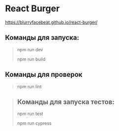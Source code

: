 # React Burger
https://blurryfacebeat.github.io/react-burger/

## Команды для запуска:
> npm run dev
> 
> npm run build

## Команды для проверок
> npm run lint

> ## Команды для запуска тестов:
> npm run test
>
> npm run cypress